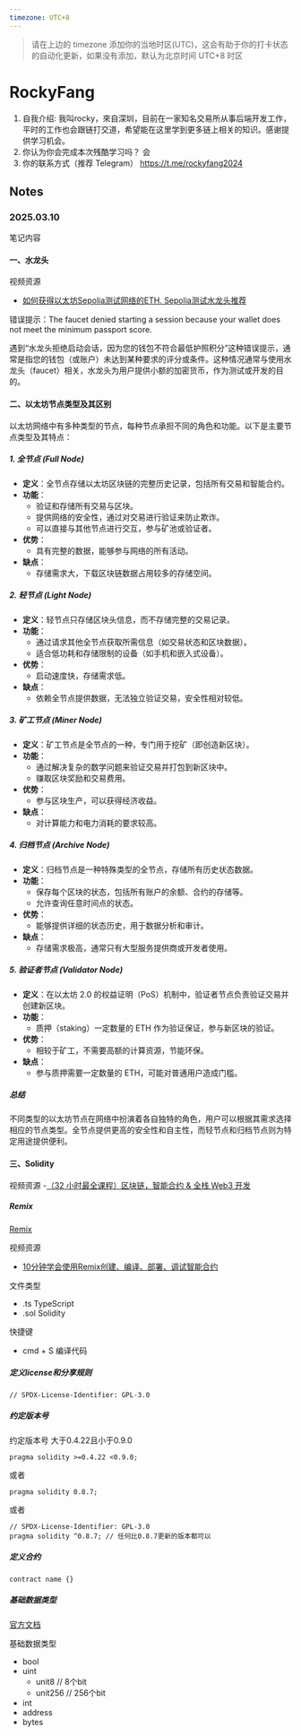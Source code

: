 ```yaml
---
timezone: UTC+8
---
```


> 请在上边的 timezone 添加你的当地时区(UTC)，这会有助于你的打卡状态的自动化更新，如果没有添加，默认为北京时间 UTC+8 时区


# RockyFang

1. 自我介绍: 我叫rocky，來自深圳，目前在一家知名交易所从事后端开发工作，平时的工作也会跟链打交道，希望能在这里学到更多链上相关的知识。感谢提供学习机会。
2. 你认为你会完成本次残酷学习吗？   会
3. 你的联系方式（推荐 Telegram）  https://t.me/rockyfang2024
## Notes

<!-- Content_START -->

### 2025.03.10

笔记内容


#### 一、水龙头

视频资源
- [如何获得以太坊Sepolia测试网络的ETH. Sepolia测试水龙头推荐](https://www.bilibili.com/video/BV1Vm411o7xS/?spm_id_from=333.337.search-card.all.click&vd_source=9e7f96609fdf67741d9bbf68913badca)

错误提示：The faucet denied starting a session because your wallet does not meet the minimum passport score.

遇到“水龙头拒绝启动会话，因为您的钱包不符合最低护照积分”这种错误提示，通常是指您的钱包（或账户）未达到某种要求的评分或条件。这种情况通常与使用水龙头（faucet）相关，水龙头为用户提供小额的加密货币，作为测试或开发的目的。

#### 二、以太坊节点类型及其区别

以太坊网络中有多种类型的节点，每种节点承担不同的角色和功能。以下是主要节点类型及其特点：

##### 1. 全节点 (Full Node)
- **定义**：全节点存储以太坊区块链的完整历史记录，包括所有交易和智能合约。
- **功能**：
  - 验证和存储所有交易与区块。
  - 提供网络的安全性，通过对交易进行验证来防止欺诈。
  - 可以直接与其他节点进行交互，参与矿池或验证者。
- **优势**：
  - 具有完整的数据，能够参与网络的所有活动。
- **缺点**：
  - 存储需求大，下载区块链数据占用较多的存储空间。

##### 2. 轻节点 (Light Node)
- **定义**：轻节点只存储区块头信息，而不存储完整的交易记录。
- **功能**：
  - 通过请求其他全节点获取所需信息（如交易状态和区块数据）。
  - 适合低功耗和存储限制的设备（如手机和嵌入式设备）。
- **优势**：
  - 启动速度快，存储需求低。
- **缺点**：
  - 依赖全节点提供数据，无法独立验证交易，安全性相对较低。

##### 3. 矿工节点 (Miner Node)
- **定义**：矿工节点是全节点的一种，专门用于挖矿（即创造新区块）。
- **功能**：
  - 通过解决复杂的数学问题来验证交易并打包到新区块中。
  - 赚取区块奖励和交易费用。
- **优势**：
  - 参与区块生产，可以获得经济收益。
- **缺点**：
  - 对计算能力和电力消耗的要求较高。

##### 4. 归档节点 (Archive Node)
- **定义**：归档节点是一种特殊类型的全节点，存储所有历史状态数据。
- **功能**：
  - 保存每个区块的状态，包括所有账户的余额、合约的存储等。
  - 允许查询任意时间点的状态。
- **优势**：
  - 能够提供详细的状态历史，用于数据分析和审计。
- **缺点**：
  - 存储需求极高，通常只有大型服务提供商或开发者使用。

##### 5. 验证者节点 (Validator Node)
- **定义**：在以太坊 2.0 的权益证明（PoS）机制中，验证者节点负责验证交易并创建新区块。
- **功能**：
  - 质押（staking）一定数量的 ETH 作为验证保证，参与新区块的验证。
- **优势**：
  - 相较于矿工，不需要高额的计算资源，节能环保。
- **缺点**：
  - 参与质押需要一定数量的 ETH，可能对普通用户造成门槛。

##### 总结
不同类型的以太坊节点在网络中扮演着各自独特的角色，用户可以根据其需求选择相应的节点类型。全节点提供更高的安全性和自主性，而轻节点和归档节点则为特定用途提供便利。

#### 三、Solidity

视频资源
-[（32 小时最全课程）区块链，智能合约 & 全栈 Web3 开发](https://www.bilibili.com/video/BV1Ca411n7ta?spm_id_from=333.788.videopod.episodes&vd_source=9e7f96609fdf67741d9bbf68913badca&p=14)


##### Remix

[Remix](https://remix.ethereum.org/)

视频资源
- [10分钟学会使用Remix创建、编译、部署、调试智能合约](https://www.bilibili.com/video/BV1WT411a7N7/?spm_id_from=333.337.search-card.all.click&vd_source=9e7f96609fdf67741d9bbf68913badca)

文件类型
- .ts  TypeScript
- .sol Solidity

快捷键
- cmd + S 编译代码
##### 定义license和分享规则

```
// SPDX-License-Identifier: GPL-3.0
```

##### 约定版本号

约定版本号 大于0.4.22且小于0.9.0

```
pragma solidity >=0.4.22 <0.9.0;
```
或者
```
pragma solidity 0.8.7;
```
或者
```
// SPDX-License-Identifier: GPL-3.0
pragma solidity ^0.8.7; // 任何比0.8.7更新的版本都可以
```
##### 定义合约

```
contract name {}
```

##### 基础数据类型

[官方文档](https://docs.soliditylang.org/en/v0.8.14/types.html)

基础数据类型
- bool
- uint
    - unit8 // 8个bit
    - unit256 // 256个bit
- int
- address
- bytes









<!-- Content_END -->
